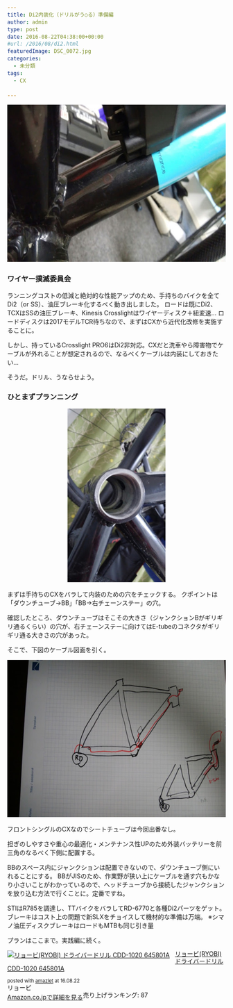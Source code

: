 ```yaml
---
title: Di2内装化（ドリルがう○る）準備編
author: admin
type: post
date: 2016-08-22T04:38:00+00:00
#url: /2016/08/di2.html
featuredImage: DSC_0072.jpg
categories:
  - 未分類
tags:
  - CX

---
```

<div class="separator" style="clear: both; text-align: center;">
  <img border="0" height="362" src="./DSC_0072.jpg" width="640" />
</div>



### ワイヤー撲滅委員会


ランニングコストの低減と絶対的な性能アップのため、手持ちのバイクを全てDi2（or SS）、油圧ブレーキ化するべく動き出しました。
ロードは既にDi2、TCXはSSの油圧ブレーキ、Kinesis Crosslightはワイヤーディスク＋紐変速…
ロードディスクは2017モデルTCR待ちなので、まずはCXから近代化改修を実施することに。

しかし、持っているCrosslight PRO6はDi2非対応。CXだと洗車やら障害物でケーブルが外れることが想定されるので、なるべくケーブルは内装にしておきたい…

そうだ。ドリル、うならせよう。

### ひとまずプランニング

<div class="separator" style="clear: both; text-align: center;">
</div>

<div class="separator" style="clear: both; text-align: center;">
</div>

<div class="separator" style="clear: both; text-align: center;">
<img border="0" height="400" src="./DSC_0054.jpg" width="226" />
</div>


まずは手持ちのCXをバラして内装のための穴をチェックする。
クポイントは「ダウンチューブ→BB」「BB→右チェーンステー」の穴。

確認したところ、ダウンチューブはそこその大きさ（ジャンクションBがギリギリ通るくらい）の穴が、右チェーンステーに向けてはE-tubeのコネクタがギリギリ通る大きさの穴があった。

そこで、下図のケーブル図面を引く。


<div class="separator" style="clear: both; text-align: center;">
<img border="0" height="362" src="./DSC_0100.jpg" width="640" />
</div>


フロントシングルのCXなのでシートチューブは今回出番なし。

担ぎのしやすさや重心の最適化・メンテナンス性UPのため外装バッテリーを前三角のなるべく下側に配置する。

BBのスペース内にジャンクションは配置できないので、ダウンチューブ側にいれることにする。
BBがJISのため、作業野が狭い上にケーブルを通す穴もかなり小さいことがわかっているので、ヘッドチューブから接続したジャンクションを放り込む方法で行くことに。定番ですね。

STIはR785を調達し、TTバイクをバラしてRD-6770と各種Di2パーツをゲット。
ブレーキはコスト上の問題で新SLXをチョイスして機材的な準備は万端。
※シマノ油圧ディスクブレーキはロードもMTBも同じ引き量

プランはここまで。実践編に続く。


<div class="amazlet-box" style="margin-bottom: 0px;">
<div class="amazlet-image" style="float: left; margin: 0px 12px 1px 0px;">
<a href="http://www.amazon.co.jp/exec/obidos/ASIN/B001EEIOJA/gensobunya-22/ref=nosim/" name="amazletlink" target="_blank"><img alt="リョービ(RYOBI) ドライバードリル CDD-1020 645801A" src="https://images-fe.ssl-images-amazon.com/images/I/51VVkkLFwSL._SL160_.jpg" style="border: none;" /></a>
</div>

<div class="amazlet-info" style="line-height: 120%; margin-bottom: 10px;">
<div class="amazlet-name" style="line-height: 120%; margin-bottom: 10px;">
<a href="http://www.amazon.co.jp/exec/obidos/ASIN/B001EEIOJA/gensobunya-22/ref=nosim/" name="amazletlink" target="_blank">リョービ(RYOBI) ドライバードリル CDD-1020 645801A</a></p>

<div class="amazlet-powered-date" style="font-size: 80%; line-height: 120%; margin-top: 5px;">
posted with <a href="http://www.amazlet.com/" target="_blank" title="amazlet">amazlet</a> at 16.08.22
</div>


<div class="amazlet-detail">
リョービ <br /> 売り上げランキング: 87


<div class="amazlet-sub-info" style="float: left;">
<div class="amazlet-link" style="margin-top: 5px;">
  <a href="http://www.amazon.co.jp/exec/obidos/ASIN/B001EEIOJA/gensobunya-22/ref=nosim/" name="amazletlink" target="_blank">Amazon.co.jpで詳細を見る</a>
</div>

  </div>

  <div class="amazlet-footer" style="clear: left;">
  </div>
</div>